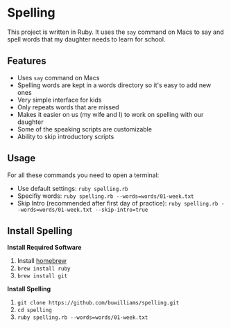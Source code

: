 # Spelling

This project is written in Ruby. It uses the `say` command on
Macs to say and spell words that my daughter needs to learn
for school.

## Features

- Uses `say` command on Macs
- Spelling words are kept in a words directory so it's easy to add new ones
- Very simple interface for kids
- Only repeats words that are missed
- Makes it easier on us (my wife and I) to work on spelling with our daughter
- Some of the speaking scripts are customizable
- Ability to skip introductory scripts

## Usage

For all these commands you need to open a terminal:
- Use default settings: `ruby spelling.rb`
- Specifiy words: `ruby spelling.rb --words=words/01-week.txt`
- Skip Intro (recommended after first day of practice): `ruby spelling.rb --words=words/01-week.txt --skip-intro=true`

## Install Spelling

__Install Required Software__

1. Install [homebrew](http://brew.sh/)
1. `brew install ruby`
1. `brew install git`

__Install Spelling__

1. `git clone https://github.com/buwilliams/spelling.git`
1. `cd spelling`
1. `ruby spelling.rb --words=words/01-week.txt`
